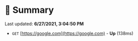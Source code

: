 # 📖 Summary
Last updated: **6/27/2021, 3:04:50 PM**

- `GET` [https://google.com](https://google.com) - **Up** (138ms)
